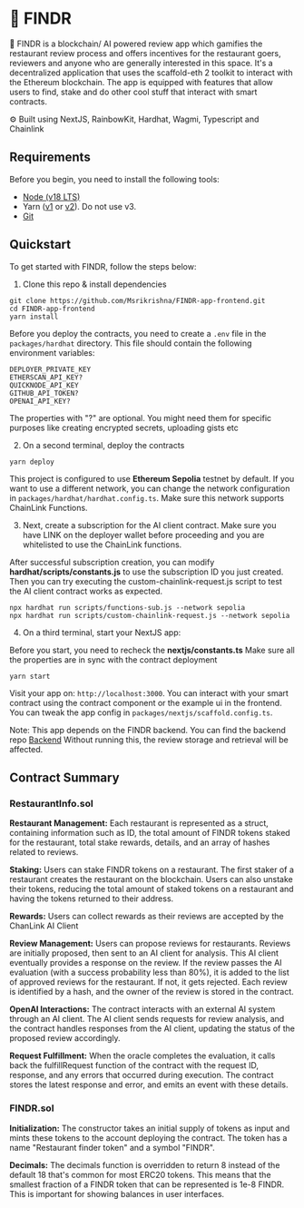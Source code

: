 # 🍴 FINDR

🧪 FINDR is a blockchain/ AI powered review app which gamifies the restaurant review process and offers incentives for the restaurant goers, reviewers and anyone who are generally interested in this space. It's a decentralized application that uses the scaffold-eth 2 toolkit to interact with the Ethereum blockchain. The app is equipped with features that allow users to find, stake and do other cool stuff that interact with smart contracts.

⚙️ Built using NextJS, RainbowKit, Hardhat, Wagmi, Typescript and Chainlink


## Requirements

Before you begin, you need to install the following tools:

- [Node (v18 LTS)](https://nodejs.org/en/download/)
- Yarn ([v1](https://classic.yarnpkg.com/en/docs/install/) or [v2](https://yarnpkg.com/getting-started/install)). Do not use v3.
- [Git](https://git-scm.com/downloads)

## Quickstart

To get started with FINDR, follow the steps below:

1. Clone this repo & install dependencies



```
git clone https://github.com/Msrikrishna/FINDR-app-frontend.git
cd FINDR-app-frontend
yarn install
```

Before you deploy the contracts, you need to create a `.env` file in the `packages/hardhat` directory. This file should contain the following environment variables:

```
DEPLOYER_PRIVATE_KEY
ETHERSCAN_API_KEY?
QUICKNODE_API_KEY
GITHUB_API_TOKEN?
OPENAI_API_KEY?
```

The properties with "?" are optional. You might need them for specific purposes like creating encrypted secrets, uploading gists etc


2. On a second terminal, deploy the contracts

```
yarn deploy
```

This project is configured to use **Ethereum Sepolia** testnet by default. If you want to use a different network, you can change the network configuration in `packages/hardhat/hardhat.config.ts`.
Make sure this network supports ChainLink Functions.


3. Next, create a subscription for the AI client contract. Make sure you have LINK on the deployer wallet before proceeding 
and you are whitelisted to use the ChainLink functions.

After successful subscription creation, you can modify **hardhat/scripts/constants.js** to use the subscription ID you just created.
Then you can try executing the custom-chainlink-request.js script to test the AI client contract works as expected.

```
npx hardhat run scripts/functions-sub.js --network sepolia
npx hardhat run scripts/custom-chainlink-request.js --network sepolia

```


4. On a third terminal, start your NextJS app:

Before you start, you need to recheck the **nextjs/constants.ts** Make sure all the properties are in sync with the contract deployment


```
yarn start
```

Visit your app on: `http://localhost:3000`. You can interact with your smart contract using the contract component or the example ui in the frontend. You can tweak the app config in `packages/nextjs/scaffold.config.ts`.


Note: This app depends on the FINDR backend. You can find the backend repo [Backend](https://github.com/Msrikrishna/FINDR-app-backend)
Without running this, the review storage and retrieval will be affected.




[//]: # (## Deploying your NextJS App)

[//]: # ()
[//]: # (You can deploy your NextJS app to a hosting provider like Vercel or Netlify. Before deploying, make sure to build your app using `yarn build`. After building, you can deploy the `packages/nextjs/out` directory to your hosting provider.)

## Contract Summary

### RestaurantInfo.sol
**Restaurant Management:** Each restaurant is represented as a struct, containing information such as ID, the total amount of FINDR tokens staked for the restaurant, total stake rewards, details, and an array of hashes related to reviews.

**Staking:** Users can stake FINDR tokens on a restaurant. The first staker of a restaurant creates the restaurant on the blockchain. Users can also unstake their tokens, reducing the total amount of staked tokens on a restaurant and having the tokens returned to their address.

**Rewards:** Users can collect rewards as their reviews are accepted by the ChanLink AI Client

**Review Management:** Users can propose reviews for restaurants. Reviews are initially proposed, then sent to an AI client for analysis. This AI client eventually provides a response on the review. If the review passes the AI evaluation (with a success probability less than 80%), it is added to the list of approved reviews for the restaurant. If not, it gets rejected. Each review is identified by a hash, and the owner of the review is stored in the contract.

**OpenAI Interactions:** The contract interacts with an external AI system through an AI client. The AI client sends requests for review analysis, and the contract handles responses from the AI client, updating the status of the proposed review accordingly.

**Request Fulfillment:** When the oracle completes the evaluation, it calls back the fulfillRequest function of the contract with the request ID, response, and any errors that occurred during execution. The contract stores the latest response and error, and emits an event with these details.

### FINDR.sol
**Initialization:** The constructor takes an initial supply of tokens as input and mints these tokens to the account deploying the contract. The token has a name "Restaurant finder token" and a symbol "FINDR".

**Decimals:** The decimals function is overridden to return 8 instead of the default 18 that's common for most ERC20 tokens. This means that the smallest fraction of a FINDR token that can be represented is 1e-8 FINDR. This is important for showing balances in user interfaces.

